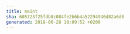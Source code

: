 ```yaml
---
title: maint
sha: 605723f25fdb8c084fe2b6b4a52294946d82a6d0
generated: 2018-06-28 18:09:52 +0200
---
```

